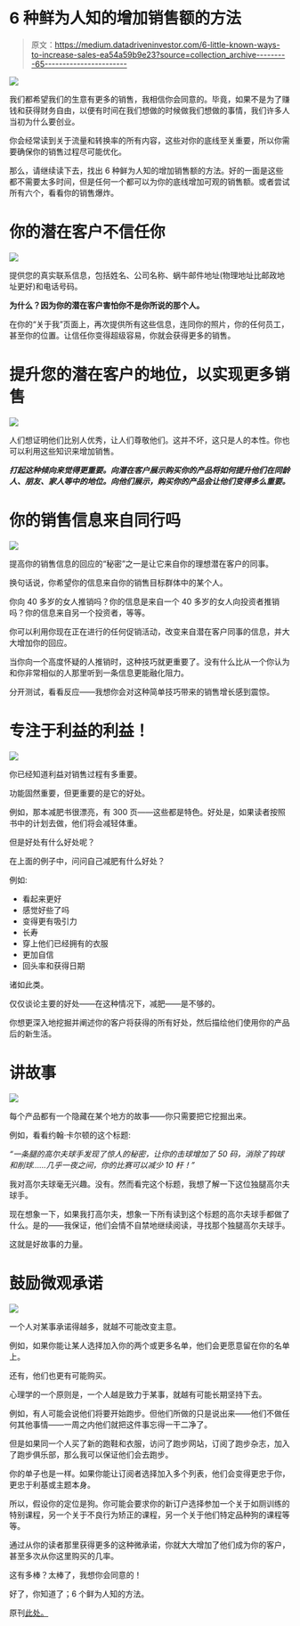 # 6 种鲜为人知的增加销售额的方法

> 原文：<https://medium.datadriveninvestor.com/6-little-known-ways-to-increase-sales-ea54a59b9e23?source=collection_archive---------65----------------------->

![](img/702070b454c61d5f890a497158b6cf60.png)

我们都希望我们的生意有更多的销售，我相信你会同意的。毕竟，如果不是为了赚钱和获得财务自由，以便有时间在我们想做的时候做我们想做的事情，我们许多人当初为什么要创业。

你会经常读到关于流量和转换率的所有内容，这些对你的底线至关重要，所以你需要确保你的销售过程尽可能优化。

那么，请继续读下去，找出 6 种鲜为人知的增加销售额的方法。好的一面是这些都不需要太多时间，但是任何一个都可以为你的底线增加可观的销售额。或者尝试所有六个，看看你的销售爆炸。

# 你的潜在客户不信任你

![](img/bce324a92b708cc92ae932e34469fb88.png)

提供您的真实联系信息，包括姓名、公司名称、蜗牛邮件地址(物理地址比邮政地址更好)和电话号码。

**为什么？因为你的潜在客户害怕你不是你所说的那个人。**

在你的“关于我”页面上，再次提供所有这些信息，连同你的照片，你的任何员工，甚至你的位置。让信任你变得超级容易，你就会获得更多的销售。

# 提升您的潜在客户的地位，以实现更多销售

![](img/17ebda69564a552882d25df81c26501c.png)

人们想证明他们比别人优秀，让人们尊敬他们。这并不坏，这只是人的本性。你也可以利用这些知识来增加销售。

***打起这种倾向来觉得更重要。向潜在客户展示购买你的产品将如何提升他们在同龄人、朋友、家人等中的地位。向他们展示，购买你的产品会让他们变得多么重要。***

# 你的销售信息来自同行吗

![](img/da350b20fa5587089c05186476452d80.png)

提高你的销售信息的回应的“秘密”之一是让它来自你的理想潜在客户的同事。

换句话说，你希望你的信息来自你的销售目标群体中的某个人。

你向 40 多岁的女人推销吗？你的信息是来自一个 40 多岁的女人向投资者推销吗？你的信息来自另一个投资者，等等。

你可以利用你现在正在进行的任何促销活动，改变来自潜在客户同事的信息，并大大增加你的回应。

当你向一个高度怀疑的人推销时，这种技巧就更重要了。没有什么比从一个你认为和你非常相似的人那里听到一条信息更能融化阻力。

分开测试，看看反应——我想你会对这种简单技巧带来的销售增长感到震惊。

# 专注于利益的利益！

![](img/79a42886109503b20eb56a956f00ad15.png)

你已经知道利益对销售过程有多重要。

功能固然重要，但更重要的是它的好处。

例如，那本减肥书很漂亮，有 300 页——这些都是特色。好处是，如果读者按照书中的计划去做，他们将会减轻体重。

但是好处有什么好处呢？

在上面的例子中，问问自己减肥有什么好处？

例如:

*   看起来更好
*   感觉好些了吗
*   变得更有吸引力
*   长寿
*   穿上他们已经拥有的衣服
*   更加自信
*   回头率和获得日期

诸如此类。

仅仅谈论主要的好处——在这种情况下，减肥——是不够的。

你想更深入地挖掘并阐述你的客户将获得的所有好处，然后描绘他们使用你的产品后的新生活。

# 讲故事

![](img/a260f4f6702629515d279f502cb594fb.png)

每个产品都有一个隐藏在某个地方的故事——你只需要把它挖掘出来。

例如，看看约翰·卡尔顿的这个标题:

*“一条腿的高尔夫球手发现了惊人的秘密，让你的击球增加了 50 码，消除了钩球和削球……几乎一夜之间，你的比赛可以减少 10 杆！”*

我对高尔夫球毫无兴趣。没有。然而看完这个标题，我想了解一下这位独腿高尔夫球手。

现在想象一下，如果我打高尔夫，想象一下所有读到这个标题的高尔夫球手都做了什么。是的——我保证，他们会情不自禁地继续阅读，寻找那个独腿高尔夫球手。

这就是好故事的力量。

# 鼓励微观承诺

![](img/71ddfe807a6bd010da9ab7e169fec428.png)

一个人对某事承诺得越多，就越不可能改变主意。

例如，如果你能让某人选择加入你的两个或更多名单，他们会更愿意留在你的名单上。

还有，他们也更有可能购买。

心理学的一个原则是，一个人越是致力于某事，就越有可能长期坚持下去。

例如，有人可能会说他们将要开始跑步。但他们所做的只是说出来——他们不做任何其他事情——一周之内他们就把这件事忘得一干二净了。

但是如果同一个人买了新的跑鞋和衣服，访问了跑步网站，订阅了跑步杂志，加入了跑步俱乐部，那么我可以保证他们会去跑步。

你的单子也是一样。如果你能让订阅者选择加入多个列表，他们会变得更忠于你，更忠于利基或主题本身。

所以，假设你的定位是狗。你可能会要求你的新订户选择参加一个关于如厕训练的特别课程，另一个关于不良行为矫正的课程，另一个关于他们特定品种狗的课程等等。

通过从你的读者那里获得更多的这种微承诺，你就大大增加了他们成为你的客户，甚至多次从你这里购买的几率。

这有多棒？太棒了，我想你会同意的！

好了，你知道了；6 个鲜为人知的方法。

原刊[此处。](https://copyscape.com/prosearch.php)